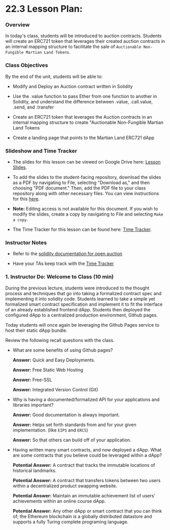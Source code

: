 # 22.3 Lesson Plan:

### Overview

In today's class, students will be introduced to auction contracts. Students will create an ERC721 token that leverages their created auction contracts in an internal mapping structure to facilitate the sale of `Auctionable Non-Fungible Martian Land Tokens`.

### Class Objectives

By the end of the unit, students will be able to:

* Modify and Deploy an Auction contract written in Solidity

* Use the .value function to pass Ether from one function to another in Solidity, and understand the difference between .value, .call.value, .send, and .transfer

* Create an ERC721 token that leverages the Auction contracts in an internal mapping structure to create "Auctionable Non-Fungible Martian Land Tokens

* Create a landing page that points to the Martian Land ERC721 dApp

### Slideshow and Time Tracker

* The slides for this lesson can be viewed on Google Drive here: [Lesson Slides](https://docs.google.com/presentation/d/1devzesQ1UKT2weYAz43Ei9YBIM863dYDtw9IFIMfLis/edit?usp=sharing).

* To add the slides to the student-facing repository, download the slides as a PDF by navigating to File, selecting "Download as," and then choosing "PDF document." Then, add the PDF file to your class repository along with other necessary files. You can view instructions for this [here](https://docs.google.com/presentation/d/1_BDSSZoS2qRvOOAZJvW0dtQVaJfvhtqYzjunIsDO02o/edit ).

* **Note:** Editing access is not available for this document. If you wish to modify the slides, create a copy by navigating to File and selecting `Make a copy`.

* The Time Tracker for this lesson can be found here: [Time Tracker](TimeTracker.xlsx).

### Instructor Notes

* Refer to the [solidity documentation for open auction](https://solidity.readthedocs.io/en/v0.5.11/solidity-by-example.html#blind-auction)

* Have your TAs keep track with the [Time Tracker](TimeTracker.xlsx)

### 1. Instructor Do: Welcome to Class (10 min)

During the previous lecture, students were introduced to the thought process and techniques that go into taking a formalized contract spec and implementing it into solidity code.  Students learned to take a simple yet formalized smart contract specification and implement it to fit the interface of an already established frontend dApp. Students then deployed the configured dApp to a centralized production environment, Github pages.

Today students will once again be leveraging the Github Pages service to host their static dApp bundle.

Review the following recall questions with the class.

* What are some benefits of using Github pages?

  **Answer:** Quick and Easy Deployments.

  **Answer:** Free Static Web Hosting

  **Answer:** Free-SSL

  **Answer:** Integrated Version Control (Git)

* Why is having a documented/formalized API for your applications and libraries important?

  **Answer:** Good documentation is always important.

  **Answer:** Helps set forth standards from and for your given implementation. (like `EIPS` and `ERCS`)

  **Answer:** So that others can build off of your application.

* Having written many smart contracts, and now deployed a dApp. What are some contracts that you believe could be leveraged within a dApp?

  **Potential Answer:** A contract that tracks the immutable locations of historical landmarks.

  **Potential Answer:** A contract that transfers tokens between two users within a decentralized product swapping website.

  **Potential Answer:** Maintain an immutable achievement list of users' achievements within an online course dApp.

  **Potential Answer:** Any other dApp or smart contract that you can think of; the Ethereum blockchain is a globally distributed datastore and supports a fully Turing complete programing language.
